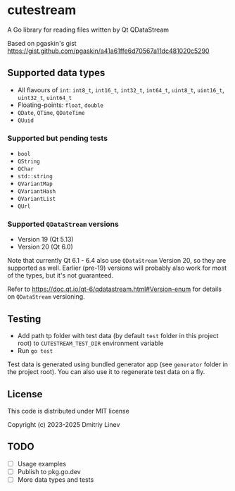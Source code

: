 # cutestream 

A Go library for reading files written by Qt QDataStream

Based on pgaskin's gist https://gist.github.com/pgaskin/a41a61ffe6d70567a11dc481020c5290

## Supported data types

- All flavours of `int`: `int8_t`, `int16_t`, `int32_t`, `int64_t`, `uint8_t`, `uint16_t`, `uint32_t`, `uint64_t`
- Floating-points: `float`, `double`
- `QDate`, `QTime`, `QDateTime`
- `QUuid`

### Supported but pending tests

- `bool`
- `QString`
- `QChar`
- `std::string`
- `QVariantMap`
- `QVariantHash`
- `QVariantList`
- `QUrl`

### Supported `QDataStream` versions

- Version 19 (Qt 5.13) 
- Version 20 (Qt 6.0)

Note that currently Qt 6.1 - 6.4 also use `QDataStream` Version 20, so they are supported as well. 
Earlier (pre-19) versions will probably also work for most of the types, but it's not guaranteed.

Refer to https://doc.qt.io/qt-6/qdatastream.html#Version-enum for details on `QDataStream` versioning.

## Testing

- Add path tp folder with test data (by default `test` folder in this project root) to `CUTESTREAM_TEST_DIR`
  environment variable
- Run `go test`

Test data is generated using bundled generator app (see `generator` folder in the project root). 
You can also use it to regenerate test data on a fly.

## License

This code is distributed under MIT license

Copyright (c) 2023-2025 Dmitriy Linev

## TODO

- [ ] Usage examples
- [ ] Publish to pkg.go.dev
- [ ] More data types and tests